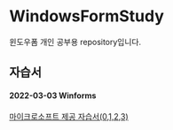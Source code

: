 # WindowsFormStudy
윈도우폼 개인 공부용 repository입니다.



## 자습서
#### 2022-03-03 Winforms
[마이크로소프트 제공 자습서(0,1,2,3)](https://docs.microsoft.com/ko-kr/visualstudio/ide/create-csharp-winform-visual-studio?toc=%2Fvisualstudio%2Fget-started%2Fcsharp%2Ftoc.json&bc=%2Fvisualstudio%2Fget-started%2Fcsharp%2Fbreadcrumb%2Ftoc.json&view=vs-2022)


